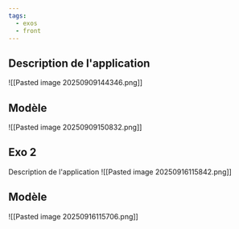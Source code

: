 ```yaml
---
tags:
  - exos
  - front
---
```

## Description de l'application

![[Pasted image 20250909144346.png]]
## Modèle 

![[Pasted image 20250909150832.png]]
## Exo 2
Description de l'application 
![[Pasted image 20250916115842.png]]

## Modèle
![[Pasted image 20250916115706.png]]

